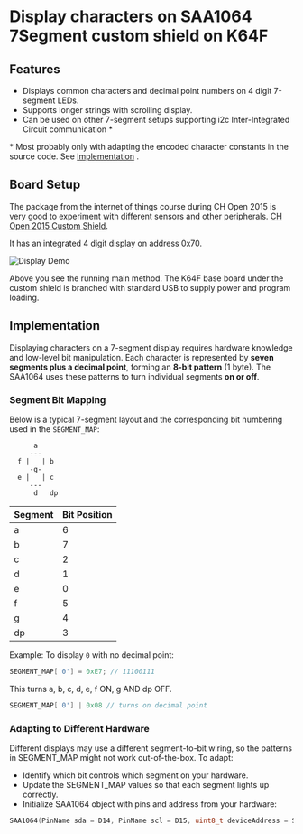 Display characters on SAA1064 7Segment custom shield on K64F
============================================================

Features
--------
* Displays common characters and decimal point numbers on 4 digit 7-segment LEDs.
* Supports longer strings with scrolling display.
* Can be used on other 7-segment setups supporting i2c Inter-Integrated Circuit communication * 

\* Most probably only with adapting the encoded character constants in the source code. See [Implementation](#Implementation) .

Board Setup
-----------
The package from the internet of things course during CH Open 2015 is very good to experiment with different sensors and other peripherals.
[CH Open 2015 Custom Shield](https://os.mbed.com/users/marcel1691/notebook/internet-of-things-kit-iotkit-smd-shield/).

It has an integrated 4 digit display on address 0x70.

![Display Demo](https://github.com/evolutionsoftswiss/k64f-saa1064-7segment-display-mbed/blob/master/k64f-saa1064-7segment-display-mbed.gif)

Above you see the running main method. The K64F base board under the custom shield is branched with standard USB to supply power and program loading.

Implementation
--------------
Displaying characters on a 7-segment display requires hardware knowledge and low-level bit manipulation. Each character is represented by **seven segments plus a decimal point**, forming an **8-bit pattern** (1 byte). The SAA1064 uses these patterns to turn individual segments **on or off**. 


### Segment Bit Mapping
Below is a typical 7-segment layout and the corresponding bit numbering used in the `SEGMENT_MAP`:

```
      a
     ---
  f |   | b
     -g-
  e |   | c
     ---
      d   dp
```

| Segment | Bit Position |
|---------|--------------|
| a       | 6            |
| b       | 7            |
| c       | 2            |
| d       | 1            |
| e       | 0            |
| f       | 5            |
| g       | 4            |
| dp      | 3            |

Example: To display `0` with no decimal point:  

```cpp
SEGMENT_MAP['0'] = 0xE7; // 11100111
```
This turns a, b, c, d, e, f ON, g AND dp OFF.

```cpp
SEGMENT_MAP['0'] | 0x08 // turns on decimal point
```
### Adapting to Different Hardware
Different displays may use a different segment-to-bit wiring, so the patterns in SEGMENT_MAP might not work out-of-the-box. To adapt:

   * Identify which bit controls which segment on your hardware.
   * Update the SEGMENT_MAP values so that each segment lights up correctly.
   * Initialize SAA1064 object with pins and address from your hardware:

```cpp
SAA1064(PinName sda = D14, PinName scl = D15, uint8_t deviceAddress = SAA1064_SA0 );
```

